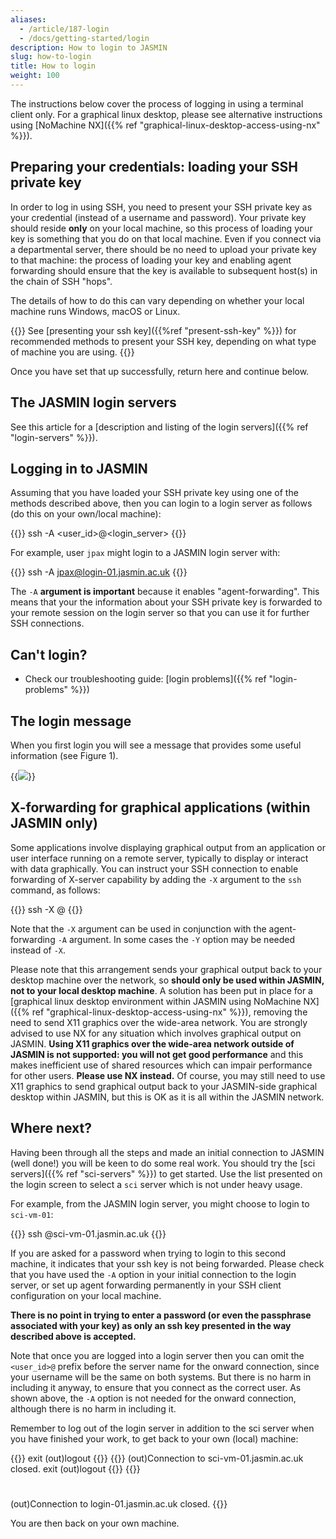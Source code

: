 ```yaml
---
aliases: 
  - /article/187-login
  - /docs/getting-started/login
description: How to login to JASMIN
slug: how-to-login
title: How to login
weight: 100
---
```


The instructions below cover the process of logging in using a terminal client
only. For a graphical linux desktop, please see alternative instructions using
[NoMachine NX]({{% ref "graphical-linux-desktop-access-using-nx" %}}).

## Preparing your credentials: loading your SSH private key

In order to log in using SSH, you need to present your SSH private key as your
credential (instead of a username and password). Your private key should
reside **only** on your local machine, so this process of loading your key is
something that you do on that local machine. Even if you connect via a
departmental server, there should be no need to upload your private key to
that machine: the process of loading your key and enabling agent forwarding
should ensure that the key is available to subsequent host(s) in the chain of
SSH "hops".

The details of how to do this can vary depending on whether your local machine
runs Windows, macOS or Linux.

{{<alert type="info">}}
See [presenting your ssh key]({{%ref "present-ssh-key" %}}) for recommended methods
to present your SSH key, depending on what type of machine you are using.
{{</alert>}}

Once you have set that up successfully, return here and continue below.

## The JASMIN login servers

See this article for a [description and listing of the login servers]({{% ref "login-servers" %}}).

## Logging in to JASMIN

Assuming that you have loaded your SSH private key using one of the methods
described above, then you can login to a login server as follows (do this on your own/local machine):

{{<command user="user" host="localhost">}}
ssh -A <user_id>@<login_server>
{{</command>}}

For example, user `jpax` might login to a JASMIN login server with:

{{<command user="user" host="localhost">}}
ssh -A jpax@login-01.jasmin.ac.uk
{{</command>}}

The `-A` **argument is important** because it enables "agent-forwarding".
This means that your the information about your SSH private key is forwarded
to your remote session on the login server so that you can use it for further
SSH connections.

## Can't login?

- Check our troubleshooting guide: [login problems]({{% ref "login-problems" %}})

## The login message

When you first login you will see a message that provides some useful
information (see Figure 1).

{{<image src="img/docs/login/motd-labelled.png" caption="The login message shown on login-01.jasmin.ac.uk.">}}

## X-forwarding for graphical applications (within JASMIN only)

Some applications involve displaying graphical output from an application or user interface running on a remote server,
typically to display or interact with data graphically. You can instruct
your SSH connection to enable forwarding of X-server capability by adding the
`-X` argument to the `ssh` command, as follows:

{{<command user="user" host="localhost">}}
ssh -X <user>@<hostname>
{{</command>}}

Note that the `-X` argument can be used in conjunction with the agent-forwarding
`-A` argument. In some cases the `-Y` option may be needed instead of
`-X`.

Please note that this arrangement sends your graphical output back to your
desktop machine over the network, so **should only be used within JASMIN, not
to your local desktop machine**. A solution has been put in place for a
[graphical linux desktop environment within JASMIN using NoMachine NX]({{% ref "graphical-linux-desktop-access-using-nx" %}}),
removing the need to send X11
graphics over the wide-area network. You are strongly advised to use NX for
any situation which involves graphical output on JASMIN. **Using X11 graphics
over the wide-area network outside of JASMIN is not supported: you will not
get good performance** and this makes inefficient use of shared resources
which can impair performance for other users. **Please use NX instead.** Of
course, you may still need to use X11 graphics to send graphical output back
to your JASMIN-side graphical desktop within JASMIN, but this is OK as it is
all within the JASMIN network.

## Where next?

Having been through all the steps and made an initial connection to JASMIN (well done!) you
will be keen to do some real work. You should try the [sci servers]({{% ref "sci-servers" %}}) to get started. Use
the list presented on the login screen to select a `sci` server which is not
under heavy usage.

For example, from the JASMIN login server, you might choose to login to
`sci-vm-01`:

{{<command user="user" host="login-01">}}
ssh <user>@sci-vm-01.jasmin.ac.uk
{{</command>}}

If you are asked for a password when trying to login to this second machine,
it indicates that your ssh key is not being forwarded. Please check that you
have used the `-A` option in your initial connection to the login server, or
set up agent forwarding permanently in your SSH client configuration on your
local machine.

**There is no point in trying to enter a password (or even the passphrase
associated with your key) as only an ssh key presented in the way described
above is accepted.**

Note that once you are logged into a login server then you can omit the
`<user_id>@` prefix before the server name for the onward connection, since
your username will be the same on both systems. But there is no harm in
including it anyway, to ensure that you connect as the correct user. As shown
above, the `-A` option is not needed for the onward connection, although there
is no harm in including it.

Remember to log out of the login server in addition to the sci server when you
have finished your work, to get back to your own (local) machine:

{{<command user="user" host="sci-vm-01">}}
exit
(out)logout
{{</command>}}
{{<command user="user" host="login-01">}}
(out)Connection to sci-vm-01.jasmin.ac.uk closed.
exit
(out)logout
{{</command>}}
{{<command user="user" host="localhost">}}
#
(out)Connection to login-01.jasmin.ac.uk closed.
{{</command>}}

You are then back on your own machine.
